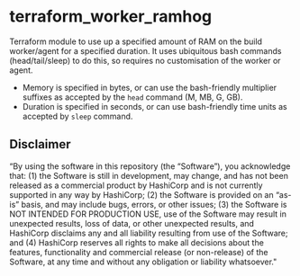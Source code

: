 # terraform_worker_ramhog
Terraform module to use up a specified amount of RAM on the build worker/agent for a specified duration. It uses ubiquitous bash commands (head/tail/sleep) to do this, so requires no customisation of the worker or agent.

- Memory is specified in bytes, or can use the bash-friendly multiplier suffixes as accepted by the `head` command (M, MB, G, GB).
- Duration is specified in seconds, or can use bash-friendly time units as accepted by `sleep` command.

## Disclaimer
“By using the software in this repository (the “Software”), you acknowledge that: (1) the Software is still in development, may change, and has not been released as a commercial product by HashiCorp and is not currently supported in any way by HashiCorp; (2) the Software is provided on an “as-is” basis, and may include bugs, errors, or other issues; (3) the Software is NOT INTENDED FOR PRODUCTION USE, use of the Software may result in unexpected results, loss of data, or other unexpected results, and HashiCorp disclaims any and all liability resulting from use of the Software; and (4) HashiCorp reserves all rights to make all decisions about the features, functionality and commercial release (or non-release) of the Software, at any time and without any obligation or liability whatsoever."

